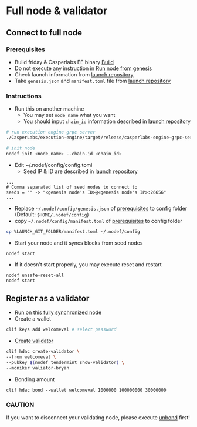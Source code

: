 # Full node & validator

## Connect to full node

### Prerequisites

* Build friday & Casperlabs EE binary [Build](../first-step/build.md)
* Do not execute any instruction in [Run node from genesis](../first-step/run-node-from-genesis.md)
* Check launch information from [launch repository](https://github.com/hdac-io/launch)
* Take `genesis.json` and `manifest.toml` file from [launch repository](https://github.com/hdac-io/launch)

### Instructions

* Run this on another machine
  * You may set `node_name` what you want
  * You should input `chain_id` information described in [launch repository](https://github.com/hdac-io/launch)

```bash
# run execution engine grpc server
./CasperLabs/execution-engine/target/release/casperlabs-engine-grpc-server $HOME/.casperlabs/.casper-node.sock

# init node
nodef init <node_name> --chain-id <chain_id>
```

* Edit ~/.nodef/config/config.toml
  * Seed IP & ID are described in [launch repository](https://github.com/hdac-io/launch)

```text
...
# Comma separated list of seed nodes to connect to
seeds = "" -> "<genesis node's ID>@<genesis node's IP>:26656"
...
```

* Replace `~/.nodef/config/genesis.json` of [prerequisites](full-node-and-validator.md#prerequisites) to config folder \(Default: `$HOME/.nodef/config`\)
* copy `~/.nodef/config/manifest.toml` of [prerequisites](full-node-and-validator.md#prerequisites) to config folder

```bash
cp %LAUNCH_GIT_FOLDER/manifest.toml ~/.nodef/config
```

* Start your node and it syncs blocks from seed nodes

```text
nodef start
```

* If it doesn't start properly, you may execute reset and restart

```text
nodef unsafe-reset-all
nodef start
```

## Register as a validator

* [Run on this fully synchronized node](full-node-and-validator.md#connect-to-full-node)
* Create a wallet

```bash
clif keys add welcomeval # select password
```

* [Create validator](../cli/hdac-specific.md#create-validator)

```bash
clif hdac create-validator \
--from welcomeval \
--pubkey $(nodef tendermint show-validator) \
--moniker valiator-bryan
```

* Bonding amount

```text
clif hdac bond --wallet welcomeval 1000000 100000000 30000000
```

### CAUTION

If you want to disconnect your validating node, please execute [unbond](../cli/hdac-specific.md#unbond-hdac-token) first!

